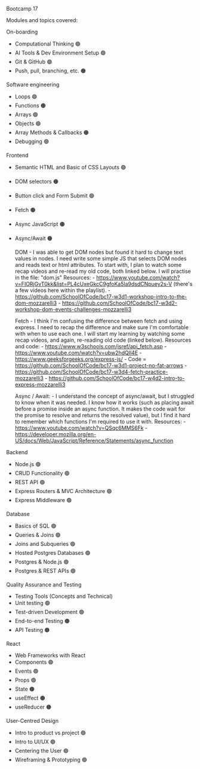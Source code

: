 
Bootcamp 17

Modules and topics covered:

On-boarding
- Computational Thinking 🟢
- AI Tools & Dev Environment Setup 🟢
- Git & GitHub 🟢
- Push, pull, branching, etc. 🟠

Software engineering
- Loops 🟢
- Functions 🟠
- Arrays 🟢
- Objects 🟢
- Array Methods & Callbacks 🟠
- Debugging 🟢

Frontend
- Semantic HTML and Basic of CSS Layouts 🟢
- DOM selectors 🟠
- Button click and Form Submit 🟢
- Fetch 🟠
- Async JavaScript 🟠
- Async/Await 🟠

    DOM
        - I was able to get DOM nodes but found it hard to change text values in nodes. I need write some simple JS that selects DOM nodes and reads text or html attributes. To start with, I plan to watch some recap videos and re-read my old code, both linked below. I will practise in the file: "dom.js"
      Resources:
        - https://www.youtube.com/watch?v=FIORjGvT0kk&list=PL4cUxeGkcC9gfoKa5la9dsdCNpuey2s-V (there's a few videos here within the playlist).
        - https://github.com/SchoolOfCode/bc17-w3d1-workshop-intro-to-the-dom-mozzarelli3
        - https://github.com/SchoolOfCode/bc17-w3d2-workshop-dom-events-challenges-mozzarelli3
 
    Fetch
        - I think I'm confusing the difference between fetch and using express. I need to recap the difference and make sure I'm comfortable with when to use each one. I will start my learning by watching some recap videos, and again, re-reading old code (linked below). 
      Resources and code:
        - https://www.w3schools.com/jsref/api_fetch.asp
        - https://www.youtube.com/watch?v=ubw2hdQIl4E
        - https://www.geeksforgeeks.org/express-js/
        - Code = https://github.com/SchoolOfCode/bc17-w3d1-project-no-fat-arrows
            - https://github.com/SchoolOfCode/bc17-w3d4-fetch-practice-mozzarelli3
            - https://github.com/SchoolOfCode/bc17-w4d2-intro-to-express-mozzarelli3


    Async / Await:
        - I understand the concept of async/await, but I struggled to know when it was needed. I know how it works (such as placing await before a promise inside an async function. It makes the code wait for the promise to resolve and returns the resolved value), but I find it hard to remember which functions I'm required to use it with.
      Resources:
        - https://www.youtube.com/watch?v=QSqc6MMS6Fk
        - https://developer.mozilla.org/en-US/docs/Web/JavaScript/Reference/Statements/async_function


Backend
- Node.js 🟢
- CRUD Functionality 🟢
- REST API 🟢
- Express Routers & MVC Architecture 🟢
- Express Middleware 🟢

Database
- Basics of SQL 🟢
- Queries & Joins 🟢
- Joins and Subqueries 🟢
- Hosted Postgres Databases 🟢
- Postgres & Node.js 🟢
- Postgres & REST APIs 🟢

Quality Assurance and Testing
- Testing Tools (Concepts and Technical)
- Unit testing 🟢
- Test-driven Development 🟢
- End-to-end Testing 🟠
- API Testing 🟠

React
- Web Frameworks with React
- Components 🟢
- Events 🟢
- Props 🟢
- State 🟠
- useEffect 🟠
- useReducer 🟠

User-Centred Design
- Intro to product vs project 🟢
- Intro to UI/UX 🟢
- Centering the User 🟢
- Wireframing & Prototyping 🟢





